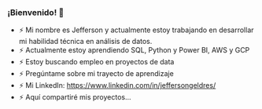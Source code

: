 ### ¡Bienvenido! 👋

- ⚡ Mi nombre es Jefferson y actualmente estoy trabajando en desarrollar mi habilidad técnica en análisis de datos.
- ⚡ Actualmente estoy aprendiendo SQL, Python y Power BI, AWS y GCP
- ⚡ Estoy buscando empleo en proyectos de data
- ⚡ Pregúntame sobre mi trayecto de aprendizaje
- ⚡ Mi LinkedIn: https://www.linkedin.com/in/jeffersongeldres/
- ⚡ Aquí compartiré mis proyectos...
